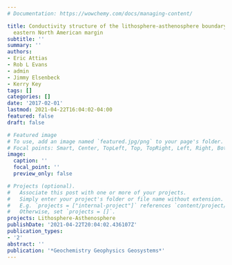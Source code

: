 ```yaml
---
# Documentation: https://wowchemy.com/docs/managing-content/

title: Conductivity structure of the lithosphere-asthenosphere boundary beneath the
  eastern North American margin
subtitle: ''
summary: ''
authors:
- Eric Attias
- Rob L Evans
- admin
- Jimmy Elsenbeck
- Kerry Key
tags: []
categories: []
date: '2017-02-01'
lastmod: 2021-04-22T16:04:02-04:00
featured: false
draft: false

# Featured image
# To use, add an image named `featured.jpg/png` to your page's folder.
# Focal points: Smart, Center, TopLeft, Top, TopRight, Left, Right, BottomLeft, Bottom, BottomRight.
image:
  caption: ''
  focal_point: ''
  preview_only: false

# Projects (optional).
#   Associate this post with one or more of your projects.
#   Simply enter your project's folder or file name without extension.
#   E.g. `projects = ["internal-project"]` references `content/project/deep-learning/index.md`.
#   Otherwise, set `projects = []`.
projects: Lithosphere-Asthenosphere
publishDate: '2021-04-22T20:04:02.436107Z'
publication_types:
- '2'
abstract: ''
publication: '*Geochemistry Geophysics Geosystems*'
---
```

